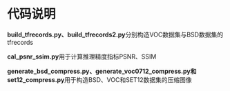 # 代码说明

**build_tfrecords.py、build_tfrecords2.py**分别构造VOC数据集与BSD数据集的tfrecords

**cal_psnr_ssim.py**用于计算推理精度指标PSNR、SSIM

**generate_bsd_compress.py、generate_voc0712_compress.py和set12_compress.py**用于构造BSD、VOC和SET12数据集的压缩图像
